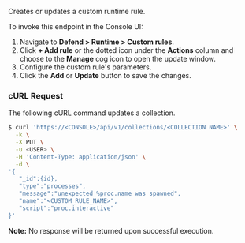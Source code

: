 Creates or updates a custom runtime rule.

To invoke this endpoint in the Console UI:

1. Navigate to **Defend > Runtime > Custom rules**.
2. Click **+ Add rule** or the dotted icon under the **Actions** column and choose to the **Manage** cog icon to open the update window.
3. Configure the custom rule's parameters. 
4. Click the **Add** or **Update** button to save the changes.

### cURL Request

The following cURL command updates a collection.

```bash
$ curl 'https://<CONSOLE>/api/v1/collections/<COLLECTION NAME>' \
  -k \
  -X PUT \
  -u <USER> \
  -H 'Content-Type: application/json' \
  -d \
'{
   "_id":{id},
   "type":"processes",
   "message":"unexpected %proc.name was spawned",
   "name":"<CUSTOM_RULE_NAME>",
   "script":"proc.interactive"
}'
```

**Note:** No response will be returned upon successful execution.
